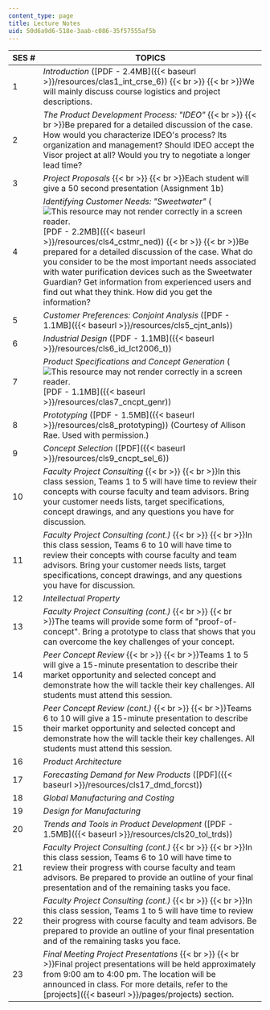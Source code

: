 ```yaml
---
content_type: page
title: Lecture Notes
uid: 50d6a9d6-518e-3aab-c086-35f57555af5b
---
```


| SES # | TOPICS |
| --- | --- |
| 1 | _Introduction_ ([PDF - 2.4MB]({{< baseurl >}}/resources/clas1_int_crse_6))  {{< br >}}  {{< br >}}We will mainly discuss course logistics and project descriptions. |
| 2 | _The Product Development Process: "IDEO"_  {{< br >}}  {{< br >}}Be prepared for a detailed discussion of the case. How would you characterize IDEO's process? Its organization and management? Should IDEO accept the Visor project at all? Would you try to negotiate a longer lead time? |
| 3 | _Project Proposals_  {{< br >}}  {{< br >}}Each student will give a 50 second presentation (Assignment 1b) |
| 4 | _Identifying Customer Needs: "Sweetwater"_ (![This resource may not render correctly in a screen reader.](/images/inacessible.gif)[PDF - 2.2MB]({{< baseurl >}}/resources/cls4_cstmr_ned))  {{< br >}}  {{< br >}}Be prepared for a detailed discussion of the case. What do you consider to be the most important needs associated with water purification devices such as the Sweetwater Guardian? Get information from experienced users and find out what they think. How did you get the information? |
| 5 | _Customer Preferences: Conjoint Analysis_ ([PDF - 1.1MB]({{< baseurl >}}/resources/cls5_cjnt_anls)) |
| 6 | _Industrial Design_ ([PDF - 1.1MB]({{< baseurl >}}/resources/cls6_id_lct2006_t)) |
| 7 | _Product Specifications and Concept Generation_ (![This resource may not render correctly in a screen reader.](/images/inacessible.gif)[PDF - 1.1MB]({{< baseurl >}}/resources/clas7_cncpt_genr)) |
| 8 | _Prototyping_ ([PDF - 1.5MB]({{< baseurl >}}/resources/cls8_prototyping)) (Courtesy of Allison Rae. Used with permission.) |
| 9 | _Concept Selection_ ([PDF]({{< baseurl >}}/resources/cls9_cncpt_sel_6)) |
| 10 | _Faculty Project Consulting_  {{< br >}}  {{< br >}}In this class session, Teams 1 to 5 will have time to review their concepts with course faculty and team advisors. Bring your customer needs lists, target specifications, concept drawings, and any questions you have for discussion. |
| 11 | _Faculty Project Consulting (cont.)_  {{< br >}}  {{< br >}}In this class session, Teams 6 to 10 will have time to review their concepts with course faculty and team advisors. Bring your customer needs lists, target specifications, concept drawings, and any questions you have for discussion. |
| 12 | _Intellectual Property_ |
| 13 | _Faculty Project Consulting (cont.)_  {{< br >}}  {{< br >}}The teams will provide some form of "proof-of-concept". Bring a prototype to class that shows that you can overcome the key challenges of your concept. |
| 14 | _Peer Concept Review_  {{< br >}}  {{< br >}}Teams 1 to 5 will give a 15-minute presentation to describe their market opportunity and selected concept and demonstrate how the will tackle their key challenges. All students must attend this session. |
| 15 | _Peer Concept Review (cont.)_  {{< br >}}  {{< br >}}Teams 6 to 10 will give a 15-minute presentation to describe their market opportunity and selected concept and demonstrate how the will tackle their key challenges. All students must attend this session. |
| 16 | _Product Architecture_ |
| 17 | _Forecasting Demand for New Products_ ([PDF]({{< baseurl >}}/resources/cls17_dmd_forcst)) |
| 18 | _Global Manufacturing and Costing_ |
| 19 | _Design for Manufacturing_ |
| 20 | _Trends and Tools in Product Development_ ([PDF - 1.5MB]({{< baseurl >}}/resources/cls20_tol_trds)) |
| 21 | _Faculty Project Consulting (cont.)_  {{< br >}}  {{< br >}}In this class session, Teams 6 to 10 will have time to review their progress with course faculty and team advisors. Be prepared to provide an outline of your final presentation and of the remaining tasks you face. |
| 22 | _Faculty Project Consulting (cont.)_  {{< br >}}  {{< br >}}In this class session, Teams 1 to 5 will have time to review their progress with course faculty and team advisors. Be prepared to provide an outline of your final presentation and of the remaining tasks you face. |
| 23 | _Final Meeting Project Presentations_  {{< br >}}  {{< br >}}Final project presentations will be held approximately from 9:00 am to 4:00 pm. The location will be announced in class. For more details, refer to the [projects]({{< baseurl >}}/pages/projects) section.